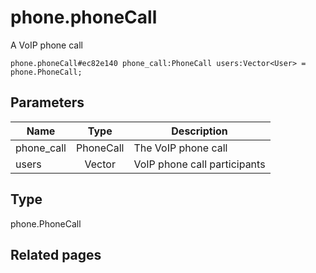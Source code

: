 # phone.phoneCall
A VoIP phone call

```
phone.phoneCall#ec82e140 phone_call:PhoneCall users:Vector<User> = phone.PhoneCall;
```

## Parameters
| Name | Type | Description |
| ---- | :----: | ----------- |
| phone_call | PhoneCall | The VoIP phone call |
| users | Vector<User> | VoIP phone call participants |


## Type
phone.PhoneCall

## Related pages
